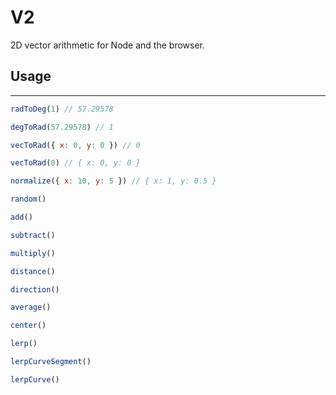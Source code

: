 # V2

2D vector arithmetic for Node and the browser.

## Usage

---

```js
radToDeg(1) // 57.29578

degToRad(57.29578) // 1

vecToRad({ x: 0, y: 0 }) // 0

vecToRad(0) // { x: 0, y: 0 }

normalize({ x: 10, y: 5 }) // { x: 1, y: 0.5 }

random()

add()

subtract()

multiply()

distance()

direction()

average()

center()

lerp()

lerpCurveSegment()

lerpCurve()
```
